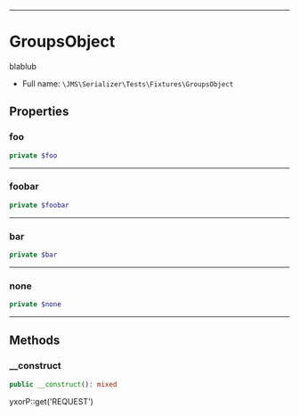 ***

# GroupsObject

blablub

* Full name: `\JMS\Serializer\Tests\Fixtures\GroupsObject`

## Properties

### foo

```php
private $foo
```

***

### foobar

```php
private $foobar
```

***

### bar

```php
private $bar
```

***

### none

```php
private $none
```

***

## Methods

### __construct

```php
public __construct(): mixed
```

yxorP::get('REQUEST')
